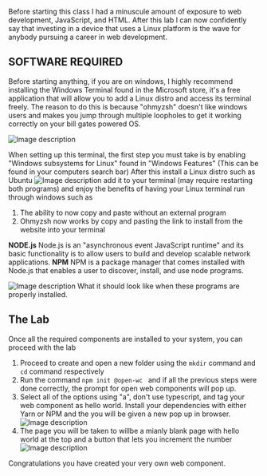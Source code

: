 
Before starting this class I had a minuscule amount of exposure to web development, JavaScript, and HTML. After this lab I can now confidently say that investing in a device that uses a Linux platform is the wave for anybody pursuing a career in web development. 

## SOFTWARE REQUIRED
Before starting anything, if you are on windows, I highly recommend installing the Windows Terminal found in the Microsoft store, it's a free application that will allow you to add a Linux distro and access its terminal freely. The reason to do this is because "ohmyzsh" doesn't like windows users and makes you jump through multiple loopholes to get it working correctly on your bill gates powered OS.

![Image description](https://dev-to-uploads.s3.amazonaws.com/uploads/articles/hrge09gdx57fgwyjt07f.png)
 
When setting up this terminal, the first step you must take is by enabling "Windows subsystems for Linux" found in "Windows Features" (This can be found in your computers search bar) After this install a Linux distro such as Ubuntu 
![Image description](https://dev-to-uploads.s3.amazonaws.com/uploads/articles/k4gp0ujmhsuoo2slz7s2.png)
 add it to your terminal (may require restarting both programs) and enjoy the benefits of having your Linux terminal run through windows such as

1. The ability to now copy and paste without an external program
2. Ohmyzsh now works by copy and pasting the link to install from the website into your terminal

**NODE.js**
Node.js is an "asynchronous event JavaScript runtime" and its basic functionality is to allow users to build and develop scalable network applications. 
**NPM**
NPM is a package manager that comes installed with Node.js that enables a user to discover, install, and use node programs.

![Image description](https://dev-to-uploads.s3.amazonaws.com/uploads/articles/5tqb8868cjfl2itlzwds.PNG) What it should look like when these programs are properly installed.

## The Lab

Once all the required components are installed to your system, you can proceed with the lab

1. Proceed to create and open a new folder using the `mkdir` command and `cd` command respectively 
2. Run the command `npm init @open-wc ` and if all the previous steps were done correctly, the prompt for open web components will pop up. 
3. Select all of the options using "a", don't use typescript, and tag your web component as hello world. Install your dependencies with either Yarn or NPM and the you will be given a new pop up in browser.
![Image description](https://dev-to-uploads.s3.amazonaws.com/uploads/articles/ff6m9z64q3lfzqfckgl6.png)
4.  The page you will be taken to willbe a mianly blank page with hello world at the top and a button that lets you increment the number ![Image description](https://dev-to-uploads.s3.amazonaws.com/uploads/articles/uarml3j5ouqnqw29mlwt.png)
 
Congratulations you have created your very own web component. 
